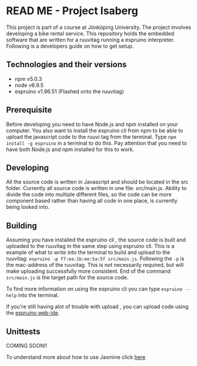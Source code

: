 # READ ME - Project Isaberg

This project is part of a course at Jönköping University. The project involves developing a bike rental service. This repository holds the embedded software that are written for a ruuvitag running a espruino interpreter.
Following is a developers guide on how to get setup.

## Technologies and their versions

- npm v5.0.3
- node v6.9.5
- espruino v1.96.51 (Flashed onto the ruuvitag)

## Prerequisite

Before developing you need to have Node.js and npm installed on your computer. You also want to install the espruino cli from npm to be able to upload the javascript code to the ruuvi tag from the terminal. Type `npm install -g espruino`
in a terminal to do this. Pay attention that you need to have both Node.js and npm installed for this to work.

## Developing

All the source code is written in Javascript and should be located in the src folder. Currently all source code is written in one file: src/main.js. Ability to divide the code into multiple different files, so the code can be more component based rather than having all code in one place, is currently being looked into.

## Building

Assuming you have installed the espruino cli , the source code is built and uploaded to the ruuvitag in the same step using espruino cli. This is a example of what to write into the terminal to build and upload to the ruuvitag: `espruino -p f7:ea:1b:ee:5a:5f src/main.js`. Following the `-p` is the mac-address of the ruuvitag. This is not necessarily required, but will make uploading successfully more consistent. End of the command `src/main.js` is the target path for the source code.

To find more information on using the espruino cli you can type `espruino --help` into the terminal.

If you're still having alot of trouble with upload , you can upload code using the [espruino web-ide](https://www.espruino.com/ide/).

## Unittests

COMING SOON!!

To understand more about how to use Jasmine click [here](https://jasmine.github.io/setup/nodejs.html)